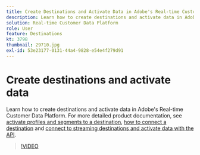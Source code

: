 ```yaml
---
title: Create Destinations and Activate Data in Adobe's Real-time Customer Data Platform (RTCDP)
description: Learn how to create destinations and activate data in Adobe's Real-time Customer Data Platform
solution: Real-time Customer Data Platform
role: User
feature: Destinations
kt: 3798
thumbnail: 29710.jpg
exl-id: 53e23177-0131-44a4-9828-e54e4f279d91
---
```

# Create destinations and activate data

Learn how to create destinations and activate data in Adobe's Real-time Customer Data Platform. For more detailed product documentation, see [activate profiles and segments to a destination](https://experienceleague.adobe.com/docs/experience-platform/rtcdp/destinations/dest-tutorials/activate-destinations.html), [how to connect a destination](https://experienceleague.adobe.com/docs/experience-platform/rtcdp/destinations/dest-tutorials/connect-destination.html) and [connect to streaming destinations and activate data with the API](https://experienceleague.adobe.com/docs/experience-platform/rtcdp/destinations/api-tutorials/streaming-destinations-api-tutorial.html).

>[!VIDEO](https://video.tv.adobe.com/v/29710?quality=12&learn=on)

